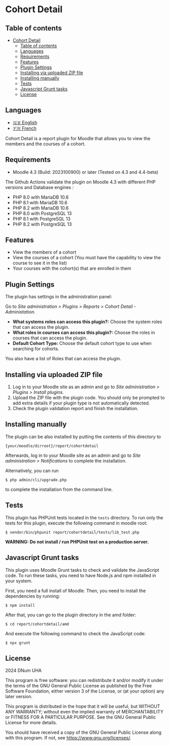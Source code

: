 # Cohort Detail #

## Table of contents ##

- [Cohort Detail](#cohort-detail)
  - [Table of contents](#table-of-contents)
  - [Languages](#languages)
  - [Requirements](#requirements)
  - [Features](#features)
  - [Plugin Settings](#plugin-settings)
  - [Installing via uploaded ZIP file](#installing-via-uploaded-zip-file)
  - [Installing manually](#installing-manually)
  - [Tests](#tests)
  - [Javascript Grunt tasks](#javascript-grunt-tasks)
  - [License](#license)

## Languages ##

- [🇬🇧 English](README.md)
- [🇫🇷 French](README_fr.md)

Cohort Detail is a report plugin for Moodle that allows you to view the members and the courses of a cohort.

## Requirements ##

- Moodle 4.3 (Build: 2023100900) or later (Tested on 4.3 and 4.4-beta)

The Github Actions validate the plugin on Moodle 4.3 with different PHP versions and Database engines :
- PHP 8.0 with MariaDB 10.6
- PHP 8.1 with MariaDB 10.6
- PHP 8.2 with MariaDB 10.6
- PHP 8.0 with PostgreSQL 13
- PHP 8.1 with PostgreSQL 13
- PHP 8.2 with PostgreSQL 13

## Features ##

- View the members of a cohort
- View the courses of a cohort (You must have the capability to view the course to see it in the list)
- Your courses with the cohort(s) that are enrolled in them

## Plugin Settings ##

The plugin has settings in the administration panel:

Go to _Site administration > Plugins > Reports > Cohort Detail - Administation_.

- **What systems roles can access this plugin?:** Choose the system roles that can access the plugin.
- **What roles in courses can access this plugin?:** Choose the roles in courses that can access the plugin.
- **Default Cohort Type:** Choose the default cohort type to use when searching for cohorts.

You also have a list of Roles that can access the plugin.

## Installing via uploaded ZIP file ##

1. Log in to your Moodle site as an admin and go to _Site administration > Plugins > Install plugins_.
2. Upload the ZIP file with the plugin code. You should only be prompted to add
   extra details if your plugin type is not automatically detected.
3. Check the plugin validation report and finish the installation.

## Installing manually ##

The plugin can be also installed by putting the contents of this directory to

    {your/moodle/dirroot}/report/cohortdetail

Afterwards, log in to your Moodle site as an admin and go to _Site administration > Notifications_ to complete the installation.

Alternatively, you can run

    $ php admin/cli/upgrade.php

to complete the installation from the command line.

## Tests ##

This plugin has PHPUnit tests located in the `tests` directory. To run only the tests for this plugin, execute the following command in moodle root:

    $ vendor/bin/phpunit report/cohortdetail/tests/lib_test.php

**WARNING: Do not install / run PHPUnit test on a production server.**

## Javascript Grunt tasks ##

This plugin uses Moodle Grunt tasks to check and validate the JavaScript code. To run these tasks, you need to have Node.js and npm installed in your system.

First, you need a full install of Moodle. Then, you need to install the dependencies by running:

    $ npm install

After that, you can go to the plugin directory in the amd folder:

    $ cd report/cohortdetail/amd

And execute the following command to check the JavaScript code:

    $ npx grunt

## License ##

2024 DNum UHA

This program is free software: you can redistribute it and/or modify it under the terms of the GNU General Public License as published by the Free Software Foundation, either version 3 of the License, or (at your option) any later version.

This program is distributed in the hope that it will be useful, but WITHOUT ANY WARRANTY; without even the implied warranty of MERCHANTABILITY or FITNESS FOR A PARTICULAR PURPOSE.  See the GNU General Public License for more details.

You should have received a copy of the GNU General Public License along with this program.  If not, see <https://www.gnu.org/licenses/>.
